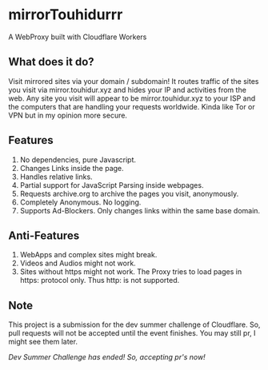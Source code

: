 # mirrorTouhidurrr
A WebProxy built with Cloudflare Workers

## What does it do?
Visit mirrored sites via your domain / subdomain! It routes traffic of the sites you visit via mirror.touhidur.xyz and hides your IP and activities from the web. Any site you visit will appear to be mirror.touhidur.xyz to your ISP and the computers that are handling your requests worldwide. Kinda like Tor or VPN but in my opinion more secure.

## Features
1. No dependencies, pure Javascript.
2. Changes Links inside the page.
3. Handles relative links.
4. Partial support for JavaScript Parsing inside webpages.
5. Requests archive.org to archive the pages you visit, anonymously.
6. Completely Anonymous. No logging.
7. Supports Ad-Blockers. Only changes links within the same base domain.

## Anti-Features
1. WebApps and complex sites might break.
2. Videos and Audios might not work.
3. Sites without https might not work. The Proxy tries to load pages in https: protocol only. Thus http: is not supported.

## Note
This project is a submission for the dev summer challenge of Cloudflare. So, pull requests will not be accepted until the event finishes. You may still pr, I might see them later.

*Dev Summer Challenge has ended! So, accepting pr's now!*
